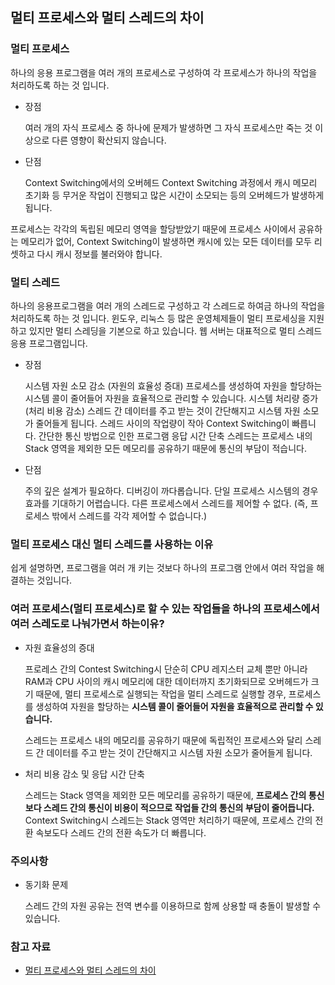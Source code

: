 ## 멀티 프로세스와 멀티 스레드의 차이

### 멀티 프로세스

하나의 응용 프로그램을 여러 개의 프로세스로 구성하여 각 프로세스가 하나의 작업을 처리하도록 하는 것 입니다.

- 장점

  여러 개의 자식 프로세스 중 하나에 문제가 발생하면 그 자식 프로세스만 죽는 것 이상으로 다른 영향이 확산되지 않습니다.

- 단점

  Context Switching에서의 오버헤드
  Context Switching 과정에서 캐시 메모리 초기화 등 무거운 작업이 진행되고 많은 시간이 소모되는 등의 오버헤드가 발생하게 됩니다.

프로세스는 각각의 독립된 메모리 영역을 할당받았기 때문에 프로세스 사이에서 공유하는 메모리가 없어, Context Switching이 발생하면 캐시에 있는 모든 데이터를 모두 리셋하고 다시 캐시 정보를 불러와야 합니다.

### 멀티 스레드

하나의 응용프로그램을 여러 개의 스레드로 구성하고 각 스레드로 하여금 하나의 작업을 처리하도록 하는 것 입니다.
윈도우, 리눅스 등 많은 운영체제들이 멀티 프로세싱을 지원하고 있지만 멀티 스레딩을 기본으로 하고 있습니다.
웹 서버는 대표적으로 멀티 스레드 응용 프로그램입니다.

- 장점

  시스템 자원 소모 감소 (자원의 효율성 증대)
  프로세스를 생성하여 자원을 할당하는 시스템 콜이 줄어들어 자원을 효율적으로 관리할 수 있습니다.
  시스템 처리량 증가 (처리 비용 감소)
  스레드 간 데이터를 주고 받는 것이 간단해지고 시스템 자원 소모가 줄어들게 됩니다.
  스레드 사이의 작업량이 작아 Context Switching이 빠릅니다.
  간단한 통신 방법으로 인한 프로그램 응답 시간 단축
  스레드는 프로세스 내의 Stack 영역을 제외한 모든 메모리를 공유하기 때문에 통신의 부담이 적습니다.

- 단점

  주의 깊은 설계가 필요하다.
  디버깅이 까다롭습니다.
  단일 프로세스 시스템의 경우 효과를 기대하기 어렵습니다.
  다른 프로세스에서 스레드를 제어할 수 없다. (즉, 프로세스 밖에서 스레드를 각각 제어할 수 없습니다.)

### 멀티 프로세스 대신 멀티 스레드를 사용하는 이유

쉽게 설명하면, 프로그램을 여러 개 키는 것보다 하나의 프로그램 안에서 여러 작업을 해결하는 것입니다.

### 여러 프로세스(멀티 프로세스)로 할 수 있는 작업들을 하나의 프로세스에서 여러 스레도로 나눠가면서 하는이유?

- 자원 효율성의 증대

  프로레스 간의 Contest Switching시 단순히 CPU 레지스터 교체 뿐만 아니라 RAM과 CPU 사이의 캐시 메모리에 대한 데이터까지 초기화되므로 오버헤드가 크기 때문에, 멀티 프로세스로 실행되는 작업을 멀티 스레드로 실행할 경우, 프로세스를 생성하여 자원을 할당하는 **시스템 콜이 줄어들어 자원을 효율적으로 관리할 수 있습니다.**

  스레드는 프로세스 내의 메모리를 공유하기 때문에 독립적인 프로세스와 달리 스레드 간 데이터를 주고 받는 것이 간단해지고 시스템 자원 소모가 줄어들게 됩니다.

- 처리 비용 감소 및 응답 시간 단축

  스레드는 Stack 영역을 제외한 모든 메모리를 공유하기 때문에, **프로세스 간의 통신 보다 스레드 간의 통신이 비용이 적으므로 작업들 간의 통신의 부담이 줄어듭니다.**
  Context Switching시 스레드는 Stack 영역만 처리하기 때문에, 프로세스 간의 전환 속보도다 스레드 간의 전환 속도가 더 빠릅니다.

### 주의사항

- 동기화 문제

  스레드 간의 자원 공유는 전역 변수를 이용하므로 함께 상용할 때 충돌이 발생할 수 있습니다.

### 참고 자료

- [멀티 프로세스와 멀티 스레드의 차이](https://github.com/esperar/estudy/blob/master/%EC%A0%95%EB%B3%B4%EC%B2%98%EB%A6%AC/processthread.md)
